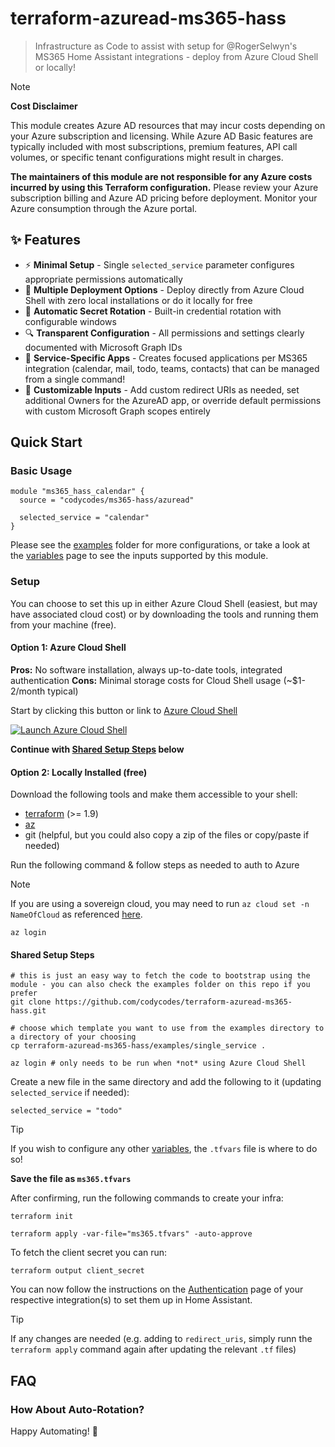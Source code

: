 # terraform-azuread-ms365-hass

> Infrastructure as Code to assist with setup for @RogerSelwyn's MS365 Home Assistant integrations - deploy from Azure Cloud Shell or locally!


> [!NOTE]
> **Cost Disclaimer**
>
> This module creates Azure AD resources that may incur costs depending on your Azure subscription and licensing. While Azure AD Basic features are typically included with most subscriptions, premium features, API call volumes, or specific tenant configurations might result in charges.
> 
> **The maintainers of this module are not responsible for any Azure costs incurred by using this Terraform configuration.** Please review your Azure subscription billing and Azure AD pricing before deployment. Monitor your Azure consumption through the Azure portal.

## ✨ Features

- ⚡ **Minimal Setup** - Single `selected_service` parameter configures appropriate permissions automatically
- 🚀 **Multiple Deployment Options** - Deploy directly from Azure Cloud Shell with zero local installations or do it locally for free
- 🔄 **Automatic Secret Rotation** - Built-in credential rotation with configurable windows
- 🔍 **Transparent Configuration** - All permissions and settings clearly documented with Microsoft Graph IDs
- 🎯 **Service-Specific Apps** - Creates focused applications per MS365 integration (calendar, mail, todo, teams, contacts) that can be managed from a single command!
- 🔧 **Customizable Inputs** - Add custom redirect URIs as needed, set additional Owners for the AzureAD app, or override default permissions with custom Microsoft Graph scopes entirely

## Quick Start

### Basic Usage

```hcl
module "ms365_hass_calendar" {
  source = "codycodes/ms365-hass/azuread"

  selected_service = "calendar"
}
```

Please see the [examples](./examples) folder for more configurations, or take a look at the [variables](./variables.tf) page to see the inputs supported by this module.

### Setup

You can choose to set this up in either Azure Cloud Shell (easiest, but may have associated cloud cost) or by downloading the tools and running them from your machine (free).

#### Option 1: Azure Cloud Shell

**Pros:** No software installation, always up-to-date tools, integrated authentication
**Cons:** Minimal storage costs for Cloud Shell usage (~$1-2/month typical)

Start by clicking this button or link to [Azure Cloud Shell](https://shell.azure.com)

[![Launch Azure Cloud Shell](https://docs.microsoft.com/azure/includes/media/cloud-shell-try-it/hdi-launch-cloud-shell.png)](https://shell.azure.com)

**Continue with [Shared Setup Steps](#shared-setup-steps) below**

#### Option 2: Locally Installed (free)

<!-- TODO -->
Download the following tools and make them accessible to your shell:

- [terraform](https://developer.hashicorp.com/terraform/install) (>= 1.9)
- [az](https://learn.microsoft.com/en-us/cli/azure/install-azure-cli?view=azure-cli-latest)
- git (helpful, but you could also copy a zip of the files or copy/paste if needed)

Run the following command & follow steps as needed to auth to Azure

> [!NOTE]
> If you are using a sovereign cloud, you may need to run `az cloud set -n NameOfCloud` as referenced [here](https://learn.microsoft.com/en-us/azure/developer/azure-developer-cli/sovereign-clouds).

```shell
az login
```

#### Shared Setup Steps

```shell
# this is just an easy way to fetch the code to bootstrap using the module - you can also check the examples folder on this repo if you prefer
git clone https://github.com/codycodes/terraform-azuread-ms365-hass.git

# choose which template you want to use from the examples directory to a directory of your choosing
cp terraform-azuread-ms365-hass/examples/single_service .

az login # only needs to be run when *not* using Azure Cloud Shell
```

Create a new file in the same directory and add the following to it (updating `selected_service` if needed):

```hcl
selected_service = "todo"
```

> [!TIP]
> If you wish to configure any other [variables](./variables.tf), the `.tfvars` file is where to do so!

**Save the file as `ms365.tfvars`**

After confirming, run the following commands to create your infra:

```shell
terraform init

terraform apply -var-file="ms365.tfvars" -auto-approve
```

To fetch the client secret you can run:

```shell
terraform output client_secret
```

You can now follow the instructions on the [Authentication](https://rogerselwyn.github.io/MS365-ToDo/authentication.html) page of your respective integration(s) to set them up in Home Assistant.

> [!TIP]
> If any changes are needed (e.g. adding to `redirect_uris`, simply runn the `terraform apply` command again after updating the relevant `.tf` files)

## FAQ

### How About Auto-Rotation?

<!-- TODO -->

Happy Automating! 🤖
